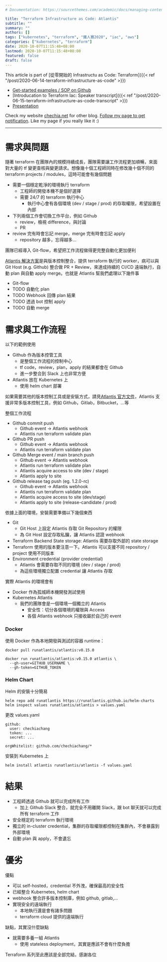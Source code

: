 ```yaml
---
# Documentation: https://sourcethemes.com/academic/docs/managing-content/

title: "Terraform Infrastructure as Code: Atlantis"
subtitle: ""
summary: ""
authors: []
tags: ["kubernetes", "terraform", "鐵人賽2020", "iac", "aws"]
categories: ["kubernetes", "terraform"]
date: 2020-10-07T11:15:48+08:00
lastmod: 2020-10-07T11:15:48+08:00
featured: false
draft: false
---
```


This article is part of [從零開始的 Infrastructu as Code: Terraform]({{< ref "/post/2020-06-14-terraform-infrastructure-as-code" >}})
- [Get-started examples / SOP on Github](https://github.com/chechiachang/terraform-playground)
- [Introducation to Terraform Iac: Speaker transcript]({{< ref "/post/2020-06-15-terraform-infrastructure-as-code-transcript" >}})
- [Presentation](https://slides.com/chechiachang/terraform-introduction/edit)

Check my website [chechia.net](https://chechia.net) for other blog. [Follow my page to get notification](https://www.facebook.com/engineer.from.scratch). Like my page if you really like it :)

---

# 需求與問題

隨著 terraform 在團隊內的規模持續成長，團隊需要讓工作流程更加順暢，來面對大量的 tf 變更查核與變更請求。想像幾十個工程師同時在修改幾十個不同的 terraform projects / modules，這時可能會有幾個問題

- 需要一個穩定乾淨的環境執行 terraform
  - 工程師的開發本機不是個好選擇
  - 需要 24/7 的 terraform 執行中心
    - 執行中心會有各個環境 (dev / stage / prod) 的存取權限，希望設置在內部
- 下列兩個工作會切換工作平台，例如 Github
  - review，檢視 difference，與討論
  - PR
- review 完有時會忘記 merge，merge 完有時會忘記 apply
  - repository 越多，忘得越多...

團隊已經導入 Git-flow，希望把工作流程做得更完整自動化更加便利

[Atlantis 解決方案](https://www.runatlantis.io/)是與版本控制整合，提供 terraform 執行的 worker，病可以與 Git Host (e.g. Github) 整合做 PR + Review，來達成持續的 CI/CD 遠端執行，自動 plan 與自動 apply merge。也就是 Atlantis 幫我們處理以下幾件事

- Git-flow
- TODO 自動化 plan
- TODO Webhook 回傳 plan 結果
- TODO 透過 bot 控制 apply
- TODO 自動 merge

# 需求與工作流程

以下的範例使用

- Github 作為版本控管工具
  - 是整個工作流程的控制中心
  - tf code，review，plan，apply 的結果都會在 Github
  - 進一步整合到 Slack 上也非常方便
- Atlantis 放在 Kubernetes 上
  - 使用 helm chart 部署

如果需要其他的版本控制工具或是安裝方式，請見[Atlantis 官方文件](https://www.runatlantis.io/docs/installation-guide.html)，Atlantis 支援非常多版本控制工具，例如 Github，Gitlab，Bitbucket，...等

整個工作流程

- Github commit push
  - Github event -> Atlantis webhook
  - Atlantis run terraform validate plan
- Github PR push
  - Github event -> Atlantis webhook
  - Atlantis run terraform validate plan
- Github Merge event / main branch push
  - Github event -> Atlantis webhook
  - Atlantis run terraform validate plan
  - Atlantis acquire access to site (dev / stage)
  - Atlantis apply to site
- Github release tag push (eg. 1.2.0-rc)
  - Github event -> Atlantis webhook
  - Atlantis run terraform validate plan
  - Atlantis acquire access to site (dev/stage)
  - Atlantis apply to site (release-candidate / prod)

依據上面的環境，安裝需要準備以下幾個東西
- Git
  - Git Host 上設定 Atlantis 存取 Git Repository 的權限
  - 為 Git Host 設定存取私鑰，讓 Atlantis 認證 webhook
- Terraform Backend State storage: Atlantis 需要存取外部的 state storage
- Terraform 使用的版本要注意一下。Atlantis 可以支援不同 repository / project 使用不同版本
- Environment credential (provider credential)
  - Atlantis 會需要存取不同的環境 (dev / stage / prod)
  - 為這些環境獨立配置 credential 讓 Atlantis 存取

實際 Atlantis 的環境會有

- Docker 作為孤城師本機開發測試使用
- Kubernetes Atlantis
  - 我們的團隊會是一個環境一個獨立的 Atlantis
    - 安全性：切分各個環境的權限與 Access
    - 各個 Atlantis webhook 只接收屬於自己的 event

### Docker

使用 Docker 作為本地開發與測試的容器 runtime：

```
docker pull runatlantis/atlantis:v0.15.0

docker run runatlantis/atlantis:v0.15.0 atlantis \
  --gh-user=GITHUB_USERNAME \
  --gh-token=GITHUB_TOKEN
```

### Helm Chart

Helm 的安裝十分簡易
```
helm repo add runatlantis https://runatlantis.github.io/helm-charts
helm inspect values runatlantis/atlantis > values.yaml
```

更改 values.yaml
```
github:
  user: chechiachang
  token: ...
  secret: ...

orgWhitelist: github.com/chechiachang/*
```

安裝到 Kubernetes 上

```
helm install atlantis runatlantis/atlantis -f values.yaml
```

# 結果

- 工程師透過 Github 就可以完成所有工作
  - 加上 Github Slack 整合，就完全不用離開 Slack，跟 bot 聊天就可以完成所有 terraform 工作
- 安全穩定的 terraform 執行環境
- 獨立的 in-cluster credential，集群的存取權限都控制在集群內，不會暴露到外部環境
- 自動 plan 與 apply，不會遺忘

# 優劣

優點

- 可以 self-hosted，credential 不外洩，確保最高的安全性
- 已經整合 Kubernetes, helm chart
- webhook 整合許多版本控制庫，例如 github, gitlab,...
- 實現安全的遠端執行
  - 本地執行還是會有諸多問題
  - terraform cloud 提供的遠端執行

缺點，其實沒什麼缺點

- 就需要多養一組 Atlantis
  - 使用 stateless deployment，其實是應該不會有什麼負擔

Terraform 系列至此應該是全部完結，感謝各位

